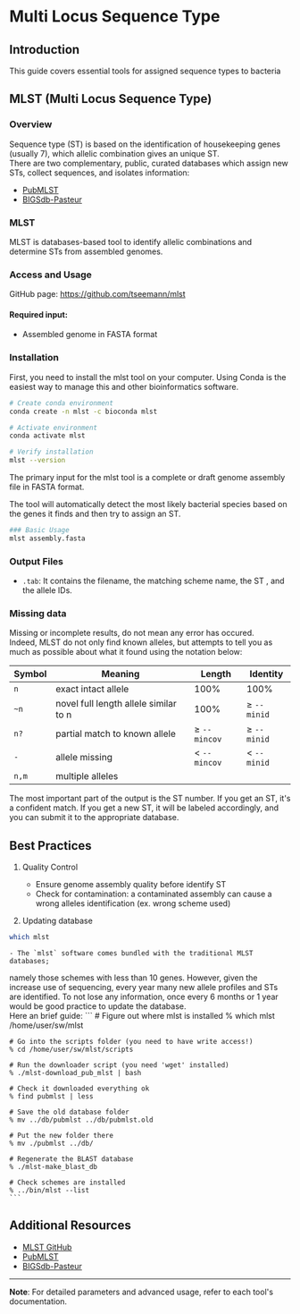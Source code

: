 # Multi Locus Sequence Type

## Introduction
This guide covers essential tools for assigned sequence types to bacteria

## MLST (Multi Locus Sequence Type)

### Overview
Sequence type (ST) is based on the identification of housekeeping genes (usually 7), which allelic combination gives an unique ST. <br>
There are two complementary, public, curated databases which assign new STs, collect sequences, and isolates information:
* [PubMLST](https://pubmlst.org/)
* [BIGSdb-Pasteur](https://bigsdb.pasteur.fr/)

### MLST

MLST is databases-based tool to identify allelic combinations and determine STs from assembled genomes.

### Access and Usage

GitHub page: https://github.com/tseemann/mlst

#### Required input:
- Assembled genome in FASTA format


### Installation

First, you need to install the mlst tool on your computer. Using Conda is the easiest way to manage this and other bioinformatics software.

```bash
# Create conda environment
conda create -n mlst -c bioconda mlst
```

```bash
# Activate environment
conda activate mlst
```

```bash
# Verify installation
mlst --version
```

The primary input for the mlst tool is a complete or draft genome assembly file in FASTA format.

The tool will automatically detect the most likely bacterial species based on the genes it finds and then try to assign an ST.

```bash
### Basic Usage
mlst assembly.fasta
```

### Output Files
- `.tab`: It contains the filename, the matching scheme name, the ST , and the allele IDs. 

### Missing data

Missing or incomplete results, do not mean any error has occured. <br>
Indeed, MLST do not only find known alleles, but attempts to tell you as much as possible about what it found using the notation below:

Symbol | Meaning | Length | Identity
---   | --- | --- | ---
`n`   | exact intact allele                   | 100%            | 100%
`~n`  | novel full length allele similar to n | 100%            | &ge; `--minid`
`n?`  | partial match to known allele         | &ge; `--mincov` | &ge; `--minid`
`-`   | allele missing                        | &lt; `--mincov` | &lt; `--minid`
`n,m` | multiple alleles                      | &nbsp;          | &nbsp;

The most important part of the output is the ST number. If you get an ST, it's a confident match. If you get a new ST, it will be labeled accordingly, and you can submit it to the appropriate database.

## Best Practices

1. Quality Control
   - Ensure genome assembly quality before identify ST
   - Check for contamination: a contaminated assembly can cause a wrong alleles identification (ex. wrong scheme used)

2. Updating database

```bash
which mlst
```
    - The `mlst` software comes bundled with the traditional MLST databases;
namely those schemes with less than 10 genes. However, given the increase use of sequencing, every year many new allele profiles and STs are identified. To not lose any information, once every 6 months or 1 year would be good practice to update the database. <br>
Here an brief guide:
    ```
    # Figure out where mlst is installed
    % which mlst
    /home/user/sw/mlst

    # Go into the scripts folder (you need to have write access!)
    % cd /home/user/sw/mlst/scripts

    # Run the downloader script (you need 'wget' installed)
    % ./mlst-download_pub_mlst | bash

    # Check it downloaded everything ok
    % find pubmlst | less

    # Save the old database folder
    % mv ../db/pubmlst ../db/pubmlst.old

    # Put the new folder there
    % mv ./pubmlst ../db/

    # Regenerate the BLAST database
    % ./mlst-make_blast_db

    # Check schemes are installed
    % ../bin/mlst --list
    ```


## Additional Resources
- [MLST GitHub](https://github.com/tseemann/mlst)
- [PubMLST](https://pubmlst.org/organisms)
- [BIGSdb-Pasteur](https://bigsdb.pasteur.fr/)

---
**Note**: For detailed parameters and advanced usage, refer to each tool's documentation.